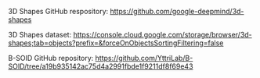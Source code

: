 3D Shapes GitHub respository: https://github.com/google-deepmind/3d-shapes

3D Shapes dataset: https://console.cloud.google.com/storage/browser/3d-shapes;tab=objects?prefix=&forceOnObjectsSortingFiltering=false

B-SOID GitHub repository: https://github.com/YttriLab/B-SOID/tree/a19b935142ac75d4a2991fbde1f9211df8f69e43
